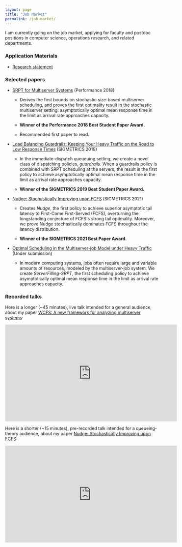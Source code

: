 ```yaml
---
layout: page
title: "Job Market"
permalink: /job-market/
---
```

I am currently going on the job market, applying for faculty and postdoc positions
in computer science, operations research, and related departments.

### Application Materials

* [Research statement](/assets/research-statement.pdf)

### Selected papers

* [SRPT for Multiserver Systems](/assets/srpt.pdf) (Performance 2018)
  * Derives the first bounds on stochastic size-based multiserver scheduling,
  and proves the first optimality result in the stochastic multiserver setting:
  asymptotically optimal mean response time in the limit as arrival rate approaches capacity.

  * **Winner of the Performance 2018 Best Student Paper Award.**

  * Recommended first paper to read.

* [Load Balancing Guardrails: Keeping Your Heavy Traffic on the Road to Low Response Times](/assets/load-balancing.pdf) (SIGMETRICS 2019)
  * In the immediate-dispatch queueuing setting,
  we create a novel class of dispatching policies, *guardrails*.
  When a guardrails policy
  is combined with SRPT scheduling at the servers,
  the result is the first policy to achieve
  asymptotically optimal mean response time
  in the limit as arrival rate approaches capacity.

  * **Winner of the SIGMETRICS 2019 Best Student Paper Award.**

* [Nudge: Stochastically Improving upon FCFS](/assets/nudge.pdf) (SIGMETRICS 2021)
  * Creates *Nudge*, the first policy to achieve superior asymptotic tail latency to First-Come First-Served (FCFS), overturning the longstanding conjecture of FCFS's strong tail optimality. Moreover, we prove Nudge stochastically dominates FCFS throughout the latency distribution.

  * **Winner of the SIGMETRICS 2021 Best Paper Award.**

* [Optimal Scheduling in the Multiserver-job Model under Heavy Traffic](/assets/msj-srpt.pdf)
(Under submission)
  * In modern computing systems, jobs often require large and variable amounts of resources,
  modeled by the multiserver-job system.
  We create *ServerFilling-SRPT*,
  the first scheduling policy to achieve asymptotically optimal mean response time
  in the limit as arrival rate approaches capacity.

### Recorded talks

Here is a longer (~45 minutes), live talk intended for a general audience,
about my paper [WCFS: A new framework for analyzing multiserver systems](/assets/finite-skip.pdf):

<iframe width="560" height="315" src="https://www.youtube.com/embed/oEmOs8Tdn-U" title="YouTube video player" frameborder="0" allow="accelerometer; autoplay; clipboard-write; encrypted-media; gyroscope; picture-in-picture" allowfullscreen></iframe>

Here is a shorter (~15 minutes), pre-recorded talk intended for a queueing-theory audience,
about my paper [Nudge: Stochastically Improving upon FCFS](/assets/nudge.pdf):

<iframe width="560" height="315" src="https://www.youtube.com/embed/G3NWAOlHpoI" title="YouTube video player" frameborder="0" allow="accelerometer; autoplay; clipboard-write; encrypted-media; gyroscope; picture-in-picture" allowfullscreen></iframe>

